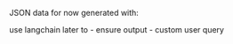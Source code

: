 JSON data for now generated with:
    

use langchain later to
    - ensure output
    - custom user query